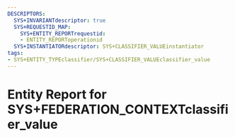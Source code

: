 ```yaml
---
DESCRIPTORS:
  SYS+INVARIANTdescriptor: true
  SYS+REQUESTID_MAP:
    SYS+ENTITY_REPORTrequestid:
    - ENTITY_REPORToperationid
  SYS+INSTANTIATORdescriptor: SYS+CLASSIFIER_VALUEinstantiator
tags:
- SYS+ENTITY_TYPEclassifier/SYS+CLASSIFIER_VALUEclassifier_value
---
```

# Entity Report for SYS+FEDERATION_CONTEXTclassifier_value

